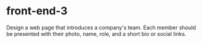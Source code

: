 # front-end-3
Design a web page that introduces a company's team. Each member should be presented with their photo, name, role, and a short bio or social links.
